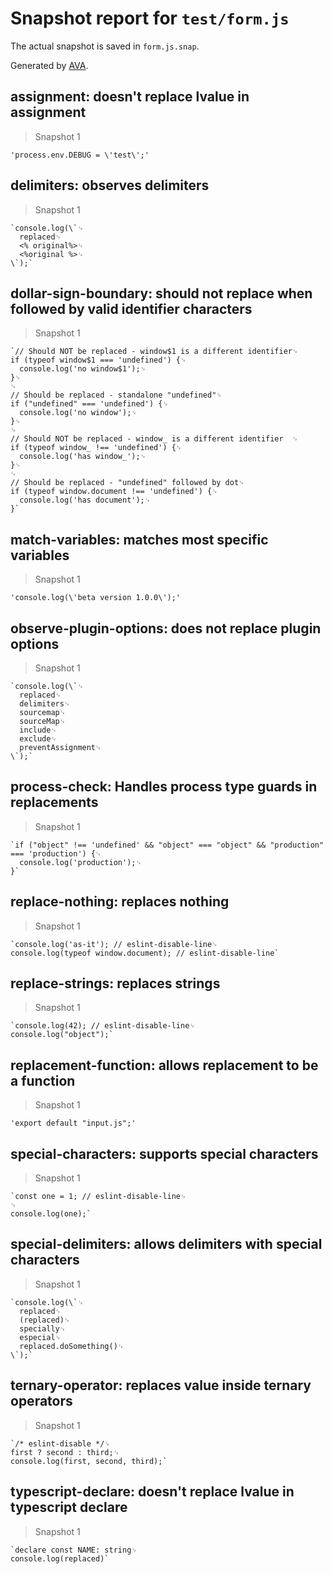 # Snapshot report for `test/form.js`

The actual snapshot is saved in `form.js.snap`.

Generated by [AVA](https://avajs.dev).

## assignment: doesn't replace lvalue in assignment

> Snapshot 1

    'process.env.DEBUG = \'test\';'

## delimiters: observes delimiters

> Snapshot 1

    `console.log(\`␊
      replaced␊
      <% original%>␊
      <%original %>␊
    \`);`

## dollar-sign-boundary: should not replace when followed by valid identifier characters

> Snapshot 1

    `// Should NOT be replaced - window$1 is a different identifier␊
    if (typeof window$1 === 'undefined') {␊
      console.log('no window$1');␊
    }␊
    ␊
    // Should be replaced - standalone "undefined"␊
    if ("undefined" === 'undefined') {␊
      console.log('no window');␊
    }␊
    ␊
    // Should NOT be replaced - window_ is a different identifier  ␊
    if (typeof window_ !== 'undefined') {␊
      console.log('has window_');␊
    }␊
    ␊
    // Should be replaced - "undefined" followed by dot␊
    if (typeof window.document !== 'undefined') {␊
      console.log('has document');␊
    }`

## match-variables: matches most specific variables

> Snapshot 1

    'console.log(\'beta version 1.0.0\');'

## observe-plugin-options: does not replace plugin options

> Snapshot 1

    `console.log(\`␊
      replaced␊
      delimiters␊
      sourcemap␊
      sourceMap␊
      include␊
      exclude␊
      preventAssignment␊
    \`);`

## process-check: Handles process type guards in replacements

> Snapshot 1

    `if ("object" !== 'undefined' && "object" === "object" && "production" === 'production') {␊
      console.log('production');␊
    }`

## replace-nothing: replaces nothing

> Snapshot 1

    `console.log('as-it'); // eslint-disable-line␊
    console.log(typeof window.document); // eslint-disable-line`

## replace-strings: replaces strings

> Snapshot 1

    `console.log(42); // eslint-disable-line␊
    console.log("object");`

## replacement-function: allows replacement to be a function

> Snapshot 1

    'export default "input.js";'

## special-characters: supports special characters

> Snapshot 1

    `const one = 1; // eslint-disable-line␊
    ␊
    console.log(one);`

## special-delimiters: allows delimiters with special characters

> Snapshot 1

    `console.log(\`␊
      replaced␊
      (replaced)␊
      specially␊
      especial␊
      replaced.doSomething()␊
    \`);`

## ternary-operator: replaces value inside ternary operators

> Snapshot 1

    `/* eslint-disable */␊
    first ? second : third;␊
    console.log(first, second, third);`

## typescript-declare: doesn't replace lvalue in typescript declare

> Snapshot 1

    `declare const NAME: string␊
    console.log(replaced)`
